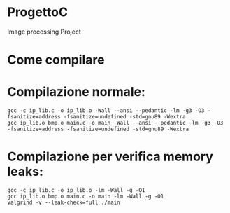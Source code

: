 # ProgettoC
Image processing Project
# Come compilare
# Compilazione normale:
    gcc -c ip_lib.c -o ip_lib.o -Wall --ansi --pedantic -lm -g3 -O3 -fsanitize=address -fsanitize=undefined -std=gnu89 -Wextra
    gcc ip_lib.o bmp.o main.c -o main -Wall --ansi --pedantic -lm -g3 -O3 -fsanitize=address -fsanitize=undefined -std=gnu89 -Wextra
# Compilazione per verifica memory leaks:
    gcc -c ip_lib.c -o ip_lib.o -lm -Wall -g -O1
    gcc ip_lib.o bmp.o main.c -o main -lm -Wall -g -O1
    valgrind -v --leak-check=full ./main
